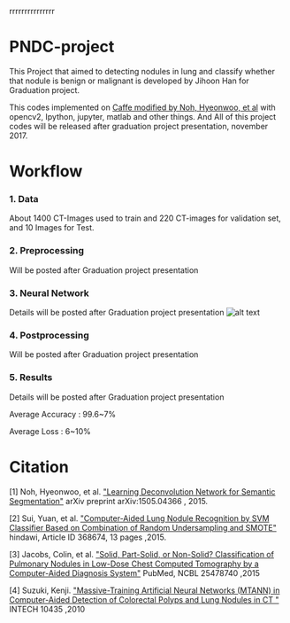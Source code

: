 rrrrrrrrrrrrrrr

# PNDC-project

This Project that aimed to detecting nodules in lung and classify whether that nodule is benign or malignant is developed by
Jihoon Han for Graduation project.

This codes implemented on [Caffe modified by Noh, Hyeonwoo, et al](https://github.com/HyeonwooNoh/caffe) with opencv2, Ipython, jupyter, matlab and other things. And All of this project codes will be released after graduation project presentation, november 2017.

# Workflow
### 1. Data
About 1400 CT-Images used to train and 220 CT-images for validation set, and 10 Images for Test.

### 2. Preprocessing
Will be posted after Graduation project presentation

### 3. Neural Network
Details will be posted after Graduation project presentation
![alt text](https://github.com/Hahnnz/LPND-project/blob/master/Model2.png)

### 4. Postprocessing
Will be posted after Graduation project presentation

### 5. Results
Details will be posted after Graduation project presentation

Average Accuracy : 99.6~7%

Average Loss : 6~10%

# Citation
[1] Noh, Hyeonwoo, et al. ["Learning Deconvolution Network for Semantic Segmentation"](https://arxiv.org/abs/1505.04366) arXiv preprint arXiv:1505.04366 , 2015.

[2] Sui, Yuan, et al. ["Computer-Aided Lung Nodule Recognition by SVM Classifier Based on Combination of Random Undersampling and SMOTE"](http://dx.doi.org/10.1155/2015/368674) hindawi, Article ID 368674, 13 pages ,2015.

[3] Jacobs, Colin, et al. ["Solid, Part-Solid, or Non-Solid? Classification of Pulmonary Nodules in Low-Dose Chest Computed Tomography by a Computer-Aided Diagnosis System"](https://www.ncbi.nlm.nih.gov/pubmed/25478740) PubMed, NCBL 25478740 ,2015

[4] Suzuki, Kenji. ["Massive-Training Artificial Neural Networks (MTANN) in Computer-Aided Detection of Colorectal Polyps and Lung Nodules in CT "](https://cdn.intechopen.com/pdfs-wm/10435.pdf) INTECH 10435 ,2010
